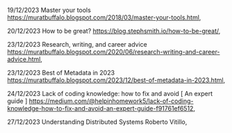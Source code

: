 19/12/2023 Master your tools https://muratbuffalo.blogspot.com/2018/03/master-your-tools.html,

20/12/2023 How to be great? https://blog.stephsmith.io/how-to-be-great/,

23/12/2023 Research, writing, and career advice https://muratbuffalo.blogspot.com/2020/06/research-writing-and-career-advice.html,

23/12/2023 Best of Metadata in 2023 https://muratbuffalo.blogspot.com/2023/12/best-of-metadata-in-2023.html,

24/12/2023 Lack of coding knowledge: how to fix and avoid [ An expert guide ] https://medium.com/@helpinhomework5/lack-of-coding-knowledge-how-to-fix-and-avoid-an-expert-guide-f91761ef6512,

27/12/2023 Understanding Distributed Systems Roberto Vitillo,
